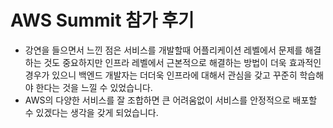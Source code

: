 # AWS Summit 참가 후기
- 강연을 들으면서 느낀 점은 서비스를 개발할때 어플리케이션 레벨에서 문제를 해결하는 것도 중요하지만 
인프라 레벨에서 근본적으로 해결하는 방법이 더욱 효과적인 경우가 있으니 백엔드 개발자는 더더욱 인프라에 대해서 관심을 갖고 꾸준히 학습해야 한다는 것을 느낄 수 있었습니다.
- AWS의 다양한 서비스를 잘 조합하면 큰 어려움없이 서비스를 안정적으로 배포할 수 있겠다는 생각을 갖게 되었습니다.
